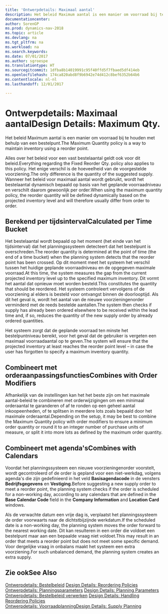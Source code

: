 ```yaml
---
title: 'Ontwerpdetails: Maximaal aantal'
description: Het beleid Maximum aantal is een manier om voorraad bij te houden met behulp van een bestelpunt.
documentationcenter: 
author: SorenGP
ms.prod: dynamics-nav-2018
ms.topic: article
ms.devlang: na
ms.tgt_pltfrm: na
ms.workload: na
ms.search.keywords: 
ms.date: 07/01/2017
ms.author: sgroespe
ms.translationtype: HT
ms.sourcegitcommit: 1dfba8b14019991c95f40ffd5f7fbaed5df414eb
ms.openlocfilehash: 174ca820abd8f9b6942e74d412c8bef6352b64b6
ms.contentlocale: nl-nl
ms.lasthandoff: 12/01/2017

---
```

# <a name="design-details-maximum-qty"></a><span data-ttu-id="f8bad-103">Ontwerpdetails: Maximaal aantal</span><span class="sxs-lookup"><span data-stu-id="f8bad-103">Design Details: Maximum Qty.</span></span>
<span data-ttu-id="f8bad-104">Het beleid Maximum aantal is een manier om voorraad bij te houden met behulp van een bestelpunt.</span><span class="sxs-lookup"><span data-stu-id="f8bad-104">The Maximum Quantity policy is a way to maintain inventory using a reorder point.</span></span>  
  
 <span data-ttu-id="f8bad-105">Alles over het beleid voor een vast bestelaantal geldt ook voor dit beleid.</span><span class="sxs-lookup"><span data-stu-id="f8bad-105">Everything regarding the Fixed Reorder Qty. policy also applies to this policy.</span></span> <span data-ttu-id="f8bad-106">Het enige verschil is de hoeveelheid van de voorgestelde voorziening.</span><span class="sxs-lookup"><span data-stu-id="f8bad-106">The only difference is the quantity of the suggested supply.</span></span> <span data-ttu-id="f8bad-107">Wanneer het beleid voor maximaal aantal wordt gebruikt, wordt het bestelaantal dynamisch bepaald op basis van het geplande voorraadniveau en verschilt daarom gewoonlijk per order.</span><span class="sxs-lookup"><span data-stu-id="f8bad-107">When using the maximum quantity policy, the reorder quantity will be defined dynamically based on the projected inventory level and will therefore usually differ from order to order.</span></span>  
  
## <a name="calculated-per-time-bucket"></a><span data-ttu-id="f8bad-108">Berekend per tijdsinterval</span><span class="sxs-lookup"><span data-stu-id="f8bad-108">Calculated per Time Bucket</span></span>  
 <span data-ttu-id="f8bad-109">Het bestelaantal wordt bepaald op het moment (het einde van het tijdsinterval) dat het planningssysteem detecteert dat het bestelpunt is overschreden.</span><span class="sxs-lookup"><span data-stu-id="f8bad-109">The reorder quantity is determined at the point of time (the end of a time bucket) when the planning system detects that the reorder point has been crossed.</span></span> <span data-ttu-id="f8bad-110">Op dit moment meet het systeem het verschil tussen het huidige geplande voorraadniveau en de opgegeven maximale voorraad.</span><span class="sxs-lookup"><span data-stu-id="f8bad-110">At this time, the system measures the gap from the current projected inventory level up to the specified maximum inventory.</span></span> <span data-ttu-id="f8bad-111">Dit vormt het aantal dat opnieuw moet worden besteld.</span><span class="sxs-lookup"><span data-stu-id="f8bad-111">This constitutes the quantity that should be reordered.</span></span> <span data-ttu-id="f8bad-112">Het systeem controleert vervolgens of de voorziening al elders is besteld voor ontvangst binnen de doorlooptijd. Als dit het geval is, wordt het aantal van de nieuwe voorzieningenorder verminderd met de reeds bestelde aantallen.</span><span class="sxs-lookup"><span data-stu-id="f8bad-112">The system then checks if supply has already been ordered elsewhere to be received within the lead time and, if so, reduces the quantity of the new supply order by already ordered quantities.</span></span>  
  
 <span data-ttu-id="f8bad-113">Het systeem zorgt dat de geplande voorraad ten minste het bestelpuntniveau bereikt, voor het geval dat de gebruiker is vergeten een maximaal voorraadaantal op te geven.</span><span class="sxs-lookup"><span data-stu-id="f8bad-113">The system will ensure that the projected inventory at least reaches the reorder point level – in case the user has forgotten to specify a maximum inventory quantity.</span></span>  
  
## <a name="combines-with-order-modifiers"></a><span data-ttu-id="f8bad-114">Combineert met orderaanpassingsfuncties</span><span class="sxs-lookup"><span data-stu-id="f8bad-114">Combines with Order Modifiers</span></span>  
 <span data-ttu-id="f8bad-115">Afhankelijk van de instellingen kan het het beste zijn om het maximale aantal-beleid te combineren met orderwijzigingen om een minimaal orderaantal te garanderen of af te ronden op een geheel aantal inkoopeenheden, of te splitsen in meerdere lots zoals bepaald door het maximale orderaantal.</span><span class="sxs-lookup"><span data-stu-id="f8bad-115">Depending on the setup, it may be best to combine the Maximum Quantity policy with order modifiers to ensure a minimum order quantity or round it to an integer number of purchase units of measure, or split it into more lots as defined by the maximum order quantity.</span></span>  
  
## <a name="combines-with-calendars"></a><span data-ttu-id="f8bad-116">Combineert met agenda's</span><span class="sxs-lookup"><span data-stu-id="f8bad-116">Combines with Calendars</span></span>  
 <span data-ttu-id="f8bad-117">Voordat het planningssysteem een nieuwe voorzieningenorder voorstelt, wordt gecontroleerd of de order is gepland voor een niet-werkdag, volgens agenda's die zijn gedefinieerd in het veld **Basisagendacode** in de vensters **Bedrijfsgegevens** en **Vestiging**.</span><span class="sxs-lookup"><span data-stu-id="f8bad-117">Before suggesting a new supply order to meet a reorder point, the planning system checks if the order is scheduled for a non-working day, according to any calendars that are  defined in the **Base Calendar Code** field in the **Company Information** and **Location Card** windows.</span></span>  
  
 <span data-ttu-id="f8bad-118">Als de verwachte datum een vrije dag is, verplaatst het planningssysteem de order voorwaarts naar de dichtstbijzijnde werkdatum.</span><span class="sxs-lookup"><span data-stu-id="f8bad-118">If the scheduled date is a non-working day, the planning system moves the order forward to the nearest working date.</span></span> <span data-ttu-id="f8bad-119">Dit kan resulteren in een order die voldoet een bestelpunt maar aan een bepaalde vraag niet voldoet.</span><span class="sxs-lookup"><span data-stu-id="f8bad-119">This may result in an order that meets a reorder point but does not meet some specific demand.</span></span> <span data-ttu-id="f8bad-120">Voor dergelijke vraag in onbalans maakt het systeem een extra voorziening.</span><span class="sxs-lookup"><span data-stu-id="f8bad-120">For such unbalanced demand, the planning system creates an extra supply.</span></span>  
  
## <a name="see-also"></a><span data-ttu-id="f8bad-121">Zie ook</span><span class="sxs-lookup"><span data-stu-id="f8bad-121">See Also</span></span>  
 <span data-ttu-id="f8bad-122">[Ontwerpdetails: Bestelbeleid](design-details-reordering-policies.md) </span><span class="sxs-lookup"><span data-stu-id="f8bad-122">[Design Details: Reordering Policies](design-details-reordering-policies.md) </span></span>  
 <span data-ttu-id="f8bad-123">[Ontwerpdetails: Planningsparameters](design-details-planning-parameters.md) </span><span class="sxs-lookup"><span data-stu-id="f8bad-123">[Design Details: Planning Parameters](design-details-planning-parameters.md) </span></span>  
 <span data-ttu-id="f8bad-124">[Ontwerpdetails: Bestelbeleid verwerken](design-details-handling-reordering-policies.md) </span><span class="sxs-lookup"><span data-stu-id="f8bad-124">[Design Details: Handling Reordering Policies](design-details-handling-reordering-policies.md) </span></span>  
 [<span data-ttu-id="f8bad-125">Ontwerpdetails: Voorraadplanning</span><span class="sxs-lookup"><span data-stu-id="f8bad-125">Design Details: Supply Planning</span></span>](design-details-supply-planning.md)
